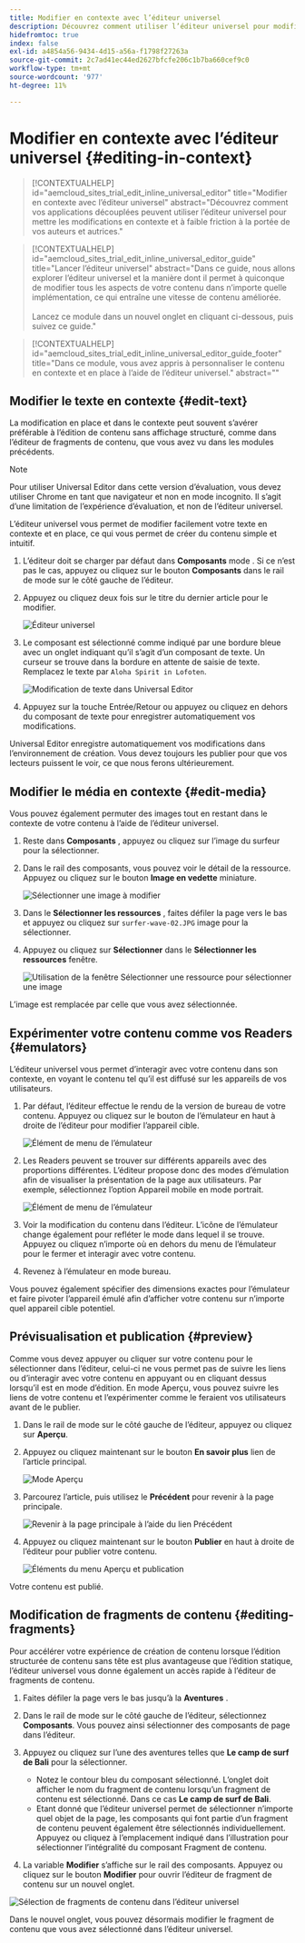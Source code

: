 ```yaml
---
title: Modifier en contexte avec l’éditeur universel
description: Découvrez comment utiliser l’éditeur universel pour modifier n’importe quel aspect de votre contenu en place et dans son contexte dans n’importe quelle mise en oeuvre.
hidefromtoc: true
index: false
exl-id: a4854a56-9434-4d15-a56a-f1798f27263a
source-git-commit: 2c7ad41ec44ed2627bfcfe206c1b7ba660cef9c0
workflow-type: tm+mt
source-wordcount: '977'
ht-degree: 11%

---
```



# Modifier en contexte avec l’éditeur universel {#editing-in-context}

>[!CONTEXTUALHELP]
>id="aemcloud_sites_trial_edit_inline_universal_editor"
>title="Modifier en contexte avec l’éditeur universel"
>abstract="Découvrez comment vos applications découplées peuvent utiliser l’éditeur universel pour mettre les modifications en contexte et à faible friction à la portée de vos auteurs et autrices."

>[!CONTEXTUALHELP]
>id="aemcloud_sites_trial_edit_inline_universal_editor_guide"
>title="Lancer l’éditeur universel"
>abstract="Dans ce guide, nous allons explorer l’éditeur universel et la manière dont il permet à quiconque de modifier tous les aspects de votre contenu dans n’importe quelle implémentation, ce qui entraîne une vitesse de contenu améliorée.<br><br>Lancez ce module dans un nouvel onglet en cliquant ci-dessous, puis suivez ce guide."

>[!CONTEXTUALHELP]
>id="aemcloud_sites_trial_edit_inline_universal_editor_guide_footer"
>title="Dans ce module, vous avez appris à personnaliser le contenu en contexte et en place à l’aide de l’éditeur universel."
>abstract=""

## Modifier le texte en contexte {#edit-text}

La modification en place et dans le contexte peut souvent s’avérer préférable à l’édition de contenu sans affichage structuré, comme dans l’éditeur de fragments de contenu, que vous avez vu dans les modules précédents.

>[!NOTE]
>
>Pour utiliser Universal Editor dans cette version d’évaluation, vous devez utiliser Chrome en tant que navigateur et non en mode incognito. Il s’agit d’une limitation de l’expérience d’évaluation, et non de l’éditeur universel.

L’éditeur universel vous permet de modifier facilement votre texte en contexte et en place, ce qui vous permet de créer du contenu simple et intuitif.

1. L’éditeur doit se charger par défaut dans **Composants** mode . Si ce n’est pas le cas, appuyez ou cliquez sur le bouton **Composants** dans le rail de mode sur le côté gauche de l’éditeur.

1. Appuyez ou cliquez deux fois sur le titre du dernier article pour le modifier.

   ![Éditeur universel](assets/do-not-localize/ue-component-mode.png)

1. Le composant est sélectionné comme indiqué par une bordure bleue avec un onglet indiquant qu’il s’agit d’un composant de texte. Un curseur se trouve dans la bordure en attente de saisie de texte. Remplacez le texte par `Aloha Spirit in Lofoten`.

   ![Modification de texte dans Universal Editor](assets/do-not-localize/ue-edit-text-2.png)

1. Appuyez sur la touche Entrée/Retour ou appuyez ou cliquez en dehors du composant de texte pour enregistrer automatiquement vos modifications.

Universal Editor enregistre automatiquement vos modifications dans l’environnement de création. Vous devez toujours les publier pour que vos lecteurs puissent le voir, ce que nous ferons ultérieurement.

## Modifier le média en contexte {#edit-media}

Vous pouvez également permuter des images tout en restant dans le contexte de votre contenu à l’aide de l’éditeur universel.

1. Reste dans **Composants** , appuyez ou cliquez sur l’image du surfeur pour la sélectionner.

1. Dans le rail des composants, vous pouvez voir le détail de la ressource. Appuyez ou cliquez sur le bouton **Image en vedette** miniature.

   ![Sélectionner une image à modifier](assets/do-not-localize/ue-edit-media.png)

1. Dans le **Sélectionner les ressources** , faites défiler la page vers le bas et appuyez ou cliquez sur `surfer-wave-02.JPG` image pour la sélectionner.

1. Appuyez ou cliquez sur **Sélectionner** dans le **Sélectionner les ressources** fenêtre.

   ![Utilisation de la fenêtre Sélectionner une ressource pour sélectionner une image](assets/do-not-localize/ue-select-asset.png)

L’image est remplacée par celle que vous avez sélectionnée.

## Expérimenter votre contenu comme vos Readers {#emulators}

L’éditeur universel vous permet d’interagir avec votre contenu dans son contexte, en voyant le contenu tel qu’il est diffusé sur les appareils de vos utilisateurs.

1. Par défaut, l’éditeur effectue le rendu de la version de bureau de votre contenu. Appuyez ou cliquez sur le bouton de l’émulateur en haut à droite de l’éditeur pour modifier l’appareil cible.

   ![Élément de menu de l’émulateur](assets/do-not-localize/ue-emulator-1.png)

1. Les Readers peuvent se trouver sur différents appareils avec des proportions différentes. L’éditeur propose donc des modes d’émulation afin de visualiser la présentation de la page aux utilisateurs. Par exemple, sélectionnez l’option Appareil mobile en mode portrait.

   ![Élément de menu de l’émulateur](assets/do-not-localize/ue-emulator-2.png)

1. Voir la modification du contenu dans l’éditeur. L’icône de l’émulateur change également pour refléter le mode dans lequel il se trouve. Appuyez ou cliquez n’importe où en dehors du menu de l’émulateur pour le fermer et interagir avec votre contenu.

1. Revenez à l’émulateur en mode bureau.

Vous pouvez également spécifier des dimensions exactes pour l’émulateur et faire pivoter l’appareil émulé afin d’afficher votre contenu sur n’importe quel appareil cible potentiel.

## Prévisualisation et publication {#preview}

Comme vous devez appuyer ou cliquer sur votre contenu pour le sélectionner dans l’éditeur, celui-ci ne vous permet pas de suivre les liens ou d’interagir avec votre contenu en appuyant ou en cliquant dessus lorsqu’il est en mode d’édition. En mode Aperçu, vous pouvez suivre les liens de votre contenu et l’expérimenter comme le feraient vos utilisateurs avant de le publier.

1. Dans le rail de mode sur le côté gauche de l’éditeur, appuyez ou cliquez sur **Aperçu**.

1. Appuyez ou cliquez maintenant sur le bouton **En savoir plus** lien de l’article principal.

   ![Mode Aperçu](assets/do-not-localize/ue-preview-publish-1.png)

1. Parcourez l’article, puis utilisez le **Précédent** pour revenir à la page principale.

   ![Revenir à la page principale à l’aide du lien Précédent](assets/do-not-localize/ue-preview-publish-3.png)

1. Appuyez ou cliquez maintenant sur le bouton **Publier** en haut à droite de l’éditeur pour publier votre contenu.

   ![Éléments du menu Aperçu et publication](assets/do-not-localize/ue-preview-publish-4.png)

Votre contenu est publié.

## Modification de fragments de contenu {#editing-fragments}

Pour accélérer votre expérience de création de contenu lorsque l’édition structurée de contenu sans tête est plus avantageuse que l’édition statique, l’éditeur universel vous donne également un accès rapide à l’éditeur de fragments de contenu.

1. Faites défiler la page vers le bas jusqu’à la **Aventures** .

1. Dans le rail de mode sur le côté gauche de l’éditeur, sélectionnez **Composants**. Vous pouvez ainsi sélectionner des composants de page dans l’éditeur.

1. Appuyez ou cliquez sur l’une des aventures telles que **Le camp de surf de Bali** pour la sélectionner.

   * Notez le contour bleu du composant sélectionné. L’onglet doit afficher le nom du fragment de contenu lorsqu’un fragment de contenu est sélectionné. Dans ce cas **Le camp de surf de Bali**.
   * Etant donné que l’éditeur universel permet de sélectionner n’importe quel objet de la page, les composants qui font partie d’un fragment de contenu peuvent également être sélectionnés individuellement. Appuyez ou cliquez à l’emplacement indiqué dans l’illustration pour sélectionner l’intégralité du composant Fragment de contenu.

1. La variable **Modifier** s’affiche sur le rail des composants. Appuyez ou cliquez sur le bouton **Modifier** pour ouvrir l’éditeur de fragment de contenu sur un nouvel onglet.

![Sélection de fragments de contenu dans l’éditeur universel](assets/do-not-localize/ue-content-fragments.png)

Dans le nouvel onglet, vous pouvez désormais modifier le fragment de contenu que vous avez sélectionné dans l’éditeur universel.
